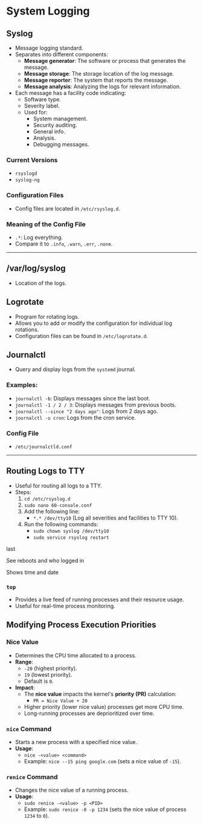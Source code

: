 # System Logging

## Syslog
- Message logging standard.
- Separates into different components:
  - **Message generator**: The software or process that generates the message.
  - **Message storage**: The storage location of the log message.
  - **Message reporter**: The system that reports the message.
  - **Message analysis**: Analyzing the logs for relevant information.
- Each message has a facility code indicating:
  - Software type.
  - Severity label.
  - Used for:
    - System management.
    - Security auditing.
    - General info.
    - Analysis.
    - Debugging messages.

### Current Versions
- `rsyslogd`
- `syslog-ng`

### Configuration Files
- Config files are located in `/etc/rsyslog.d`.

### Meaning of the Config File
- `.*`: Log everything.
- Compare it to `.info`, `.warn`, `.err`, `.none`.

---

## /var/log/syslog
- Location of the logs.

## Logrotate
- Program for rotating logs.
- Allows you to add or modify the configuration for individual log rotations.
- Configuration files can be found in `/etc/logrotate.d`.

## Journalctl
- Query and display logs from the `systemd` journal.

### Examples:
- `journalctl -b`: Displays messages since the last boot.
- `journalctl -1 / 2 / 3`: Displays messages from previous boots.
- `journalctl --since "2 days ago"`: Logs from 2 days ago.
- `journalctl -u cron`: Logs from the cron service.

### Config File
- `/etc/journalctld.conf`

---

## Routing Logs to TTY
- Useful for routing all logs to a TTY.
- Steps:
  1. `cd /etc/rsyslog.d`
  2. `sudo nano 60-console.conf`
  3. Add the following line:
     - `*.* /dev/tty10` (Log all severities and facilities to TTY 10).
  4. Run the following commands:
     - `sudo chown syslog /dev/tty10`
     - `sudo service rsyslog restart`






last 

See reboots and who logged in  

Shows time and date  



### `top`
- Provides a live feed of running processes and their resource usage.
- Useful for real-time process monitoring.


## Modifying Process Execution Priorities

### Nice Value
- Determines the CPU time allocated to a process.
- **Range**:
  - `-20` (highest priority).
  - `19` (lowest priority).
  - Default is `0`.
- **Impact**:
  - The **nice value** impacts the kernel's **priority (PR)** calculation:
    - `PR = Nice Value + 20`
  - Higher priority (lower nice value) processes get more CPU time.
  - Long-running processes are deprioritized over time.

### `nice` Command
- Starts a new process with a specified nice value.
- **Usage**:
  - `nice -<value> <command>`
  - Example: `nice --15 ping google.com` (sets a nice value of `-15`).

### `renice` Command
- Changes the nice value of a running process.
- **Usage**:
  - `sudo renice -<value> -p <PID>`
  - Example: `sudo renice -0 -p 1234` (sets the nice value of process `1234` to `0`).

